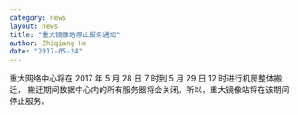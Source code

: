 ```yaml
---
category: news
layout: news
title: "重大镜像站停止服务通知"
author: Zhiqiang He
date: "2017-05-24"
---
```


重大网络中心将在 2017 年 5 月 28 日 7 时到 5 月 29 日 12 时进行机房整体搬迁，
搬迁期间数据中心内的所有服务器将会关闭。所以，重大镜像站将在该期间停止服务。

